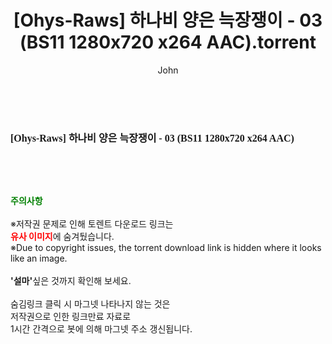 ﻿---
layout: post
title:  "[Ohys-Raws] 하나비 양은 늑장쟁이 - 03 (BS11 1280x720 x264 AAC).torrent"
author: John
categories: [ 애니메이션 ]
tags: [  ]
image:  
description: "[Ohys-Raws] 하나비 양은 늑장쟁이 - 03 (BS11 1280x720 x264 AAC) torrent 정보 공유"
toc: true
toc_sticky: true
---

<br>
<div class="view-img">
<a class="view_image" href="http://torrentmobile60.com/bbs/view_image.php?fn=%2Fdata%2Ffile%2Fani%2F1999782722_Qn3UB9de_0fb6767c9187f277f5e17124bdda5724f6063dd2.jpg" target="_blank"><img alt="" class="img-tag" content="http://torrentmobile60.com/data/file/ani/1999782722_Qn3UB9de_0fb6767c9187f277f5e17124bdda5724f6063dd2.jpg" itemprop="image" src="http://torrentmobile60.com/data/file/ani/1999782722_Qn3UB9de_0fb6767c9187f277f5e17124bdda5724f6063dd2.jpg"/></a></div><div class="view-content" itemprop="description">
<p><span style="font-family:nanumsquareround;font-size:16px;font-weight:700;white-space:nowrap;background-color:rgb(255,255,255);">[Ohys-Raws] 하나비 양은 늑장쟁이 - 03 (BS11 1280x720 x264 AAC)</span> </p> </div>
    
<br><br><br>
<p data-ke-size="size16"><b><span style="color: green;">주의사항</span></b><br /><br />※저작권 문제로 인해 토렌트 다운로드 링크는<br /><b><span style="color: red;">유사 이미지</span></b>에 숨겨뒀습니다.<br />※Due to copyright issues, the torrent download link is hidden where it looks like an image.<br /><br /><b>'설마'</b>싶은 것까지 확인해 보세요.<br /><br />숨김링크 클릭 시 마그넷 나타나지 않는 것은<br />저작권으로 인한 링크만료 자료로<br />1시간 간격으로 봇에 의해 마그넷 주소 갱신됩니다.</p>
